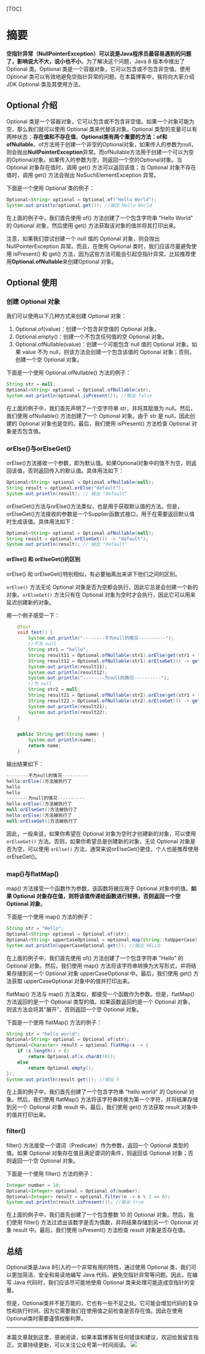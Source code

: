 [TOC]

# 摘要

**空指针异常（NullPointerException）可以说是Java程序员最容易遇到的问题了，影响说大不大，说小也不小**。为了解决这个问题，Java 8 版本中推出了 Optional 类。Optional 类是一个容器对象，它可以包含或不包含非空值。使用 Optional 类可以有效地避免空指针异常的问题。在本篇博客中，我将向大家介绍 JDK Optional 类及其使用方法。

## Optional 介绍

Optional 类是一个容器对象，它可以包含或不包含非空值。如果一个对象可能为空，那么我们就可以使用 Optional 类来代替该对象。Optional 类型的变量可以有两种状态：**存在值和不存在值**。**Optional类有两个重要的方法：of和ofNullable**。of方法用于创建一个非空的Optional对象，如果传入的参数为null，则会抛出**NullPointerException**异常。而ofNullable方法用于创建一个可以为空的Optional对象。如果传入的参数为空，则返回一个空的Optional对象。当 Optional 对象存在值时，调用 get() 方法可以返回该值；当 Optional 对象不存在值时，调用 get() 方法会抛出 NoSuchElementException 异常。

下面是一个使用 Optional 类的例子：

```java
Optional<String> optional = Optional.of("Hello World");
System.out.println(optional.get()); //输出 Hello World
```

在上面的例子中，我们首先使用 of() 方法创建了一个包含字符串 "Hello World" 的 Optional 对象，然后使用 get() 方法获取该对象的值并将其打印出来。

注意，如果我们尝试创建一个 null 值的 Optional 对象，则会抛出 NullPointerException 异常。而且，在使用 Optional 类时，我们应该尽量避免使用 isPresent() 和 get() 方法，因为这些方法可能会引起空指针异常。比较推荐使用**Optional.ofNullable**来创建Optional 对象。

## Optional 使用

### 创建 Optional 对象

我们可以使用以下几种方式来创建 Optional 对象：

1. Optional.of(value)：创建一个包含非空值的 Optional 对象。
2. Optional.empty()：创建一个不包含任何值的空 Optional 对象。
3. Optional.ofNullable(value)：创建一个可能包含 null 值的 Optional 对象。如果 value 不为 null，则该方法会创建一个包含该值的 Optional 对象；否则，创建一个空 Optional 对象。

下面是一个使用 Optional.ofNullable() 方法的例子：

```java
String str = null;
Optional<String> optional = Optional.ofNullable(str);
System.out.println(optional.isPresent()); //输出 false
```

在上面的例子中，我们首先声明了一个空字符串 str，并将其赋值为 null。然后，我们使用 ofNullable() 方法创建了一个 Optional 对象。由于 str 是 null，因此创建的 Optional 对象也是空的。最后，我们使用 isPresent() 方法检查 Optional 对象是否包含值。

### orElse()与orElseGet()

orElse()方法接收一个参数，即为默认值。如果Optional对象中的值不为空，则返回该值，否则返回传入的默认值。具体用法如下：

```java
Optional<String> optional = Optional.ofNullable(null);
String result = optional.orElse("default");
System.out.println(result); // 输出 "default"
```

orElseGet()方法与orElse()方法类似，也是用于获取默认值的方法。但是，orElseGet()方法接收的参数是一个Supplier函数式接口，用于在需要返回默认值时生成该值。具体用法如下：

```java
Optional<String> optional = Optional.ofNullable(null);
String result = optional.orElseGet(() -> "default");
System.out.println(result); // 输出 "default"
```

#### orElse() 和 orElseGet()的区别

orElse() 和 orElseGet()特别相似，有必要抽离出来讲下他们之间的区别。

`orElse()` 方法无论 Optional 对象是否为空都会执行，因此它总是会创建一个新的对象。`orElseGet()` 方法只有在 Optional 对象为空时才会执行，因此它可以用来延迟创建新的对象。

用一个例子感受一下：

```java
    @Test
    void test() {
        System.out.println("--------不为null的情况----------");
        //不为 null
        String str1 = "hello";
        String result11 = Optional.ofNullable(str1).orElse(get(str1 + ":orElse()方法被执行了"));
        String result12 = Optional.ofNullable(str1).orElseGet(() -> get(str1 + ":orElseGet()方法被执行了"));
        System.out.println(result11);
        System.out.println(result12);
        System.out.println("--------为null的情况----------");
        //为 null
        String str2 = null;
        String result21 = Optional.ofNullable(str2).orElse(get(str1 + ":orElse()方法被执行了"));
        String result22 = Optional.ofNullable(str2).orElseGet(() -> get(str2 + ":orElseGet()方法被执行了"));
        System.out.println(result21);
        System.out.println(result22);
    }


    public String get(String name) {
        System.out.println(name);
        return name;
    }
```

输出结果如下：

```java
--------不为null的情况----------
hello:orElse()方法被执行了
hello
hello
--------为null的情况----------
hello:orElse()方法被执行了
null:orElseGet()方法被执行了
hello:orElse()方法被执行了
null:orElseGet()方法被执行了
```

因此，一般来说，如果你希望在 Optional 对象为空时才创建新的对象，可以使用 `orElseGet()` 方法。否则，如果你希望总是创建新的对象，无论 Optional 对象是否为空，可以使用 `orElse()` 方法，通常来说orElseGet()更佳，个人也是推荐使用orElseGet()。

### map()与flatMap() 

map() 方法接受一个函数作为参数，该函数将被应用于 Optional 对象中的值。**如果 Optional 对象存在值，则将该值传递给函数进行转换，否则返回一个空 Optional 对象**。

下面是一个使用 map() 方法的例子：

```java
String str = "Hello";
Optional<String> optional = Optional.of(str);
Optional<String> upperCaseOptional = optional.map(String::toUpperCase);
System.out.println(upperCaseOptional.get()); //输出 HELLO
```

在上面的例子中，我们首先使用 of() 方法创建了一个包含字符串 "Hello" 的 Optional 对象。然后，我们使用 map() 方法将该字符串转换为大写形式，并将结果存储到另一个 Optional 对象 upperCaseOptional 中。最后，我们使用 get() 方法获取 upperCaseOptional 对象中的值并打印出来。



flatMap() 方法与 map() 方法类似，都接受一个函数作为参数。但是，flatMap() 方法返回的是一个 Optional 类型的值。如果函数返回的是一个 Optional 对象，则该方法会将其“展开”，否则返回一个空 Optional 对象。

下面是一个使用 flatMap() 方法的例子：

```java
String str = "hello world";
Optional<String> optional = Optional.of(str);
Optional<Character> result = optional.flatMap(s -> {
    if (s.length() > 0)
        return Optional.of(s.charAt(0));
    else
        return Optional.empty();
});
System.out.println(result.get()); //输出 h
```

在上面的例子中，我们首先创建了一个包含字符串 "hello world" 的 Optional 对象。然后，我们使用 flatMap() 方法将该字符串转换为第一个字符，并将结果存储到另一个 Optional 对象 result 中。最后，我们使用 get() 方法获取 result 对象中的值并打印出来。

### filter() 

filter() 方法接受一个谓词（Predicate）作为参数，返回一个 Optional 类型的值。如果 Optional 对象存在值且满足谓词的条件，则返回该 Optional 对象；否则返回一个空 Optional 对象。

下面是一个使用 filter() 方法的例子：

```java
Integer number = 10;
Optional<Integer> optional = Optional.of(number);
Optional<Integer> result = optional.filter(n -> n % 2 == 0);
System.out.println(result.isPresent()); //输出 true
```

在上面的例子中，我们首先创建了一个包含整数 10 的 Optional 对象。然后，我们使用 filter() 方法过滤出该数字是否为偶数，并将结果存储到另一个 Optional 对象 result 中。最后，我们使用 isPresent() 方法检查 result 对象是否存在值。

## 总结

Optional类是Java 8引入的一个非常有用的特性，通过使用 Optional 类，我们可以更加简洁、安全和易读地编写 Java 代码，避免空指针异常等问题。因此，在编写 Java 代码时，我们应该尽可能地使用 Optional 类来处理可能造成空指针的变量。

但是，Optional类并不是万能的，它也有一些不足之处。它可能会增加代码的复杂性和执行时间，因为它需要我们在使用值之前检查是否存在值。因此在使用Optional类时需要谨慎权衡利弊。

------

本篇文章就到这里，感谢阅读，如果本篇博客有任何错误和建议，欢迎给我留言指正。文章持续更新，可以关注公众号第一时间阅读。  ![](https://mmbiz.qpic.cn/mmbiz_jpg/jC8rtGdWScMuzzTENRgicfnr91C5Bg9QNgMZrxFGlGXnTlXIGAKfKAibKRGJ2QrWoVBXhxpibTQxptf8MsPTyHvSg/0?wx_fmt=jpeg)